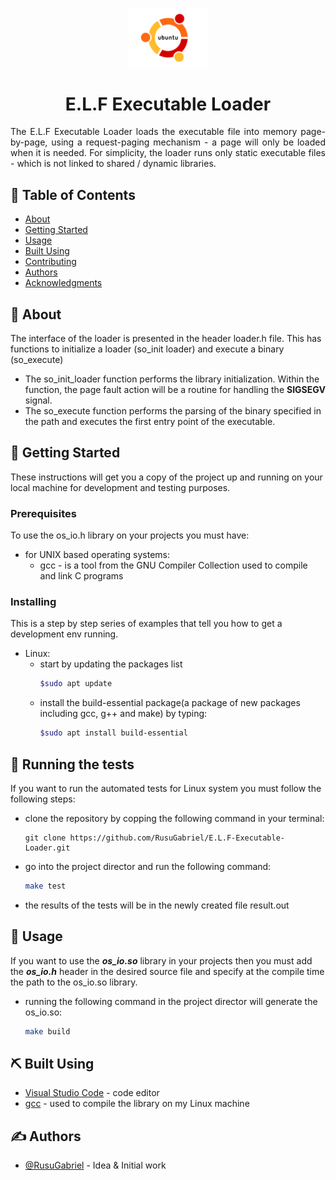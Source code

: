 <p align="center">
  <a href="" rel="noopener">
 <img width="25%" height="25%" src="res/ubuntu-logo.png" alt="Project logo"></a>
</p>

<h1 align="center">E.L.F Executable Loader</h3>

<p align="justify"> 
The E.L.F Executable Loader loads the executable file into memory page-by-page, using a request-paging mechanism - a page will only be loaded when it is needed. For simplicity, the loader runs only static executable files - which is not linked to shared / dynamic libraries.
    <br> 
</p>

## 📝 Table of Contents
- [About](#about)
- [Getting Started](#getting_started)
- [Usage](#usage)
- [Built Using](#built_using)
- [Contributing](../CONTRIBUTING.md)
- [Authors](#authors)
- [Acknowledgments](#acknowledgement)

## 🧐 About <a name = "about"></a>
The interface of the loader is presented in the header loader.h file. This has functions to initialize a loader (so_init loader) and execute a binary (so_execute)

* The so_init_loader function performs the library initialization. Within the function, the page fault action will be a routine for handling the **SIGSEGV** signal.
* The so_execute function performs the parsing of the binary specified in the path and executes the first entry point of the executable.

## 🏁 Getting Started <a name = "getting_started"></a>
These instructions will get you a copy of the project up and running on your local machine for development and testing purposes.

### Prerequisites
To use the os_io.h library on your projects you must have:

* for UNIX based operating systems:
  * gcc - is a tool from the GNU Compiler Collection used to compile and link C programs

### Installing
This is a step by step series of examples that tell you how to get a development env running.

* Linux:
  * start by updating the packages list
    ```bash
    $sudo apt update
    ```
  * install the build-essential package(a package of new packages including gcc, g++ and make) by typing:
    ```bash
    $sudo apt install build-essential 
    ```
## 🔧 Running the tests <a name = "tests"></a>
If you want to run the automated tests for Linux system you must follow the following steps:
* clone the repository by copping the following command in your terminal:
  ```
  git clone https://github.com/RusuGabriel/E.L.F-Executable-Loader.git
  ```
* go into the project director and run the following command:
  ```bash
  make test
  ```
* the results of the tests will be in the newly created file result.out

## 🎈 Usage <a name="usage"></a>
If you want to use the ***os_io.so*** library in your projects then you must add the ***os_io.h*** header in the desired source file and specify at the compile time the path to the os_io.so library.

* running the following command in the project director will generate the os_io.so:
  ```bash
  make build
  ```
## ⛏️ Built Using <a name = "built_using"></a>
- [Visual Studio Code](https://code.visualstudio.com/) - code editor
- [gcc](https://gcc.gnu.org/) - used to compile the library on my Linux machine

## ✍️ Authors <a name = "authors"></a>
- [@RusuGabriel](https://github.com/RusuGabriel) - Idea & Initial work
